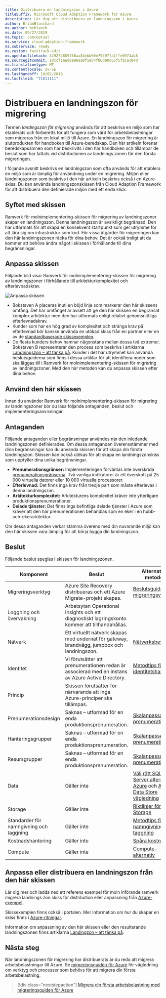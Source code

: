 ```yaml
---
title: Distribuera en landningszon i Azure
titleSuffix: Microsoft Cloud Adoption Framework for Azure
description: Lär dig att distribuera en landningszon i Azure.
author: BrianBlanchard
ms.author: brblanch
ms.date: 09/27/2019
ms.topic: conceptual
ms.service: cloud-adoption-framework
ms.subservice: ready
ms.custom: fasttrack-edit
ms.openlocfilehash: 329274859f50aa83ebb90e79597fa1ffe0973ab8
ms.sourcegitcommit: 1dccf1aed8e98aa0f58c4f86d90c65f5fa5ac84d
ms.translationtype: MT
ms.contentlocale: sv-SE
ms.lasthandoff: 10/02/2019
ms.locfileid: "71811111"
---
```

# <a name="deploy-a-migration-landing-zone"></a>Distribuera en landningszon för migrering

Termen *landingszon för migrering* används för att beskriva en miljö som har etablerats och förberetts för att fungera som värd för arbetsbelastningar som migreras från en lokal miljö till Azure. En landningszon för migrering är slutprodukten för handboken till Azure-beredskap. Den här artikeln förenar beredskapsämnen som har beskrivits i den här handboken och tillämpar de beslut som har fattats vid distributionen av landnings zonen för den första migreringen.

I följande avsnitt beskrivs en landningszon som ofta används för att etablera en miljö som är lämplig för användning under en migrering. Miljön eller landningszonen som beskrivs i den här artikeln beskrivs också i en Azure-skiss. Du kan använda landningszonskissen från Cloud Adaption Framework för att distribuera den definierade miljön med ett enda klick.

## <a name="purpose-of-the-blueprint"></a>Syftet med skissen

Ramverk för molnimplementering-skissen för migrering av landningszoner skapar en landningszon. Denna landningszon är avsiktligt begränsad. Den har utformats för att skapa en konsekvent startpunkt som ger utrymme för att lära sig om infrastruktur som kod. För vissa åtgärder för migreringen kan den här landningszonen räcka för dina behov. Det är också troligt att du kommer att behöva ändra något i skissen i förhållande till dina begränsningar.

## <a name="blueprint-alignment"></a>Anpassa skissen

Följande bild visar Ramverk för molnimplementering-skissen för migrering av landningszoner i förhållande till arkitekturkomplexitet och efterlevnadskrav.

![Anpassa skissen](../../_images/ready/blueprint-overview.png)

- Bokstaven A placeras inuti en böjd linje som markerar den här skissens omfång. Det här omfånget är avsett att ge den här skissen en begränsat komplex arkitektur men den har utformats enligt relativt genomsnittliga efterlevnadskrav.
- Kunder som har en hög grad av komplexitet och stränga krav på efterlevnad bör kanske använda en utökad skiss från en partner eller en av de [standardbaserade skissexemplen](https://docs.microsoft.com/azure/governance/blueprints/samples).
- De flesta kunders behov hamnar någonstans mellan dessa två extremer. Bokstaven B representerar den process som beskrivs i artiklarna [Landningszon – att tänka på](../considerations/index.md). Kunder i det här utrymmet kan använda beslutsguiderna som finns i dessa artiklar för att identifiera noder som ska läggas till i Ramverk för molnimplementering-skissen för migrering av landningszoner. Med den här metoden kan du anpassa skissen efter dina behov.

## <a name="use-this-blueprint"></a>Använd den här skissen

Innan du använder Ramverk för molnimplementering-skissen för migrering av landningszoner bör du läsa följande antaganden, beslut och implementeringsanvisningar.

## <a name="assumptions"></a>Antaganden

Följande antaganden eller begränsningar användes när den inledande landningszonen definierades. Om dessa antaganden överensstämmer med dina begränsningar kan du använda skissen för att skapa din första landningszon. Skissen kan också utökas för att skapa en landningszonskiss som uppfyller dina unika begränsningar.

- **Prenumerationsgränser:** Implementeringen förväntas inte överskrida [prenumerationsgränserna](https://docs.microsoft.com/azure/azure-subscription-service-limits). Två vanliga indikatorer är ett överskott på 25 000 virtuella datorer eller 10 000 virtuella processorer.
- **Efterlevnad:** Det finns inga krav från tredje part som måste efterlevas i denna landningszon.
- **Arkitekturkomplexitet:** Arkitekturens komplexitet kräver inte ytterligare produktionsprenumerationer.
- **Delade tjänster:** Det finns inga befintliga delade tjänster i Azure som kräver att den här prenumerationen behandlas som en eker i en hubb-och-ekerarkitektur.

Om dessa antaganden verkar stämma överens med din nuvarande miljö kan den här skissen vara lämplig för att börja bygga din landningszon.

## <a name="decisions"></a>Beslut

Följande beslut speglas i skissen för landningszonen.

| Komponent | Beslut | Alternativa metoder |
|---------|---------|---------|
|Migreringsverktyg|Azure Site Recovery distribueras och ett Azure Migrate-projekt skapas.|[Beslutsguide för migreringsverktyg](../../decision-guides/migrate-decision-guide/index.md)|
|Loggning och övervakning|Arbetsytan Operational Insights och ett diagnostiskt lagringskonto kommer att tillhandahållas.|         |
|Nätverk|Ett virtuellt nätverk skapas med undernät för gateway, brandvägg, jumpbox och landningszon.|[Nätverksbeslut](../considerations/network-decisions.md)|
|Identitet|Vi förutsätter att prenumerationen redan är associerad med en instans av Azure Active Directory.|[Metodtips för identitetshantering](https://docs.microsoft.com/azure/security/azure-security-identity-management-best-practices?toc=https://docs.microsoft.com/azure/cloud-adoption-framework/toc.json&bc=https://docs.microsoft.com/azure/cloud-adoption-framework/bread/toc.json)         |
|Princip|Skissen förutsätter för närvarande att inga Azure-principer ska tillämpas.|         |
|Prenumerationsdesign|Saknas – utformad för en enda produktionsprenumeration.|[Skalanpassa prenumerationer](../considerations/scaling-subscriptions.md)|
|Hanteringsgrupper|Saknas – utformad för en enda produktionsprenumeration.|[Skalanpassa prenumerationer](../considerations/scaling-subscriptions.md)         |
|Resursgrupper|Saknas – utformad för en enda produktionsprenumeration.|[Skalanpassa prenumerationer](../considerations/scaling-subscriptions.md)         |
|Data|Gäller inte|[Välj rätt SQL Server alternativ i Azure](https://docs.microsoft.com/azure/sql-database/sql-database-paas-vs-sql-server-iaas?toc=https://docs.microsoft.com/azure/architecture/toc.json&bc=https://docs.microsoft.com/azure/architecture/bread/toc.json) och [Azure Data Store vägledning](https://docs.microsoft.com/azure/architecture/guide/technology-choices/data-store-overview) |
|Storage|Gäller inte|[Riktlinjer för Azure Storage](../considerations/storage-guidance.md)         |
|Standarder för namngivning och taggning|Gäller inte|[Metodtips för namngivning och taggning](../considerations/naming-and-tagging.md)         |
|Kostnadshantering|Gäller inte|[Spåra kostnader](../azure-best-practices/track-costs.md)|
|Compute|Gäller inte|[Compute-alternativ](../considerations/compute-decisions.md)|

## <a name="customize-or-deploy-a-landing-zone-from-this-blueprint"></a>Anpassa eller distribuera en landningszon från den här skissen

Lär dig mer och ladda ned ett referens exempel för moln införande ramverk migrera landnings zon skiss för distribution eller anpassning från [Azure-exempel](https://docs.microsoft.com/azure/governance/blueprints/samples).

Skissexemplen finns också i portalen. Mer information om hur du skapar en skiss finns i [Azure-ritningar](./govern-org-compliance.md?tabs=azureblueprints#create-a-blueprint).

Information om anpassning av den här skissen eller den resulterande landningszonen finns artiklarna [Landingzon – att tänka på](../considerations/index.md).

## <a name="next-steps"></a>Nästa steg

När landningszonen för migrering har distribuerats är du redo att migrera arbetsbelastningar till Azure.
Se [migreringsguiden för Azure](../../migrate/azure-migration-guide/index.md) för vägledning om verktyg och processer som behövs för att migrera din första arbetsbelastning.

> [!div class="nextstepaction"]
> [Migrera din första arbetsbelastning med migreringsguiden för Azure](../../migrate/azure-migration-guide/index.md)
